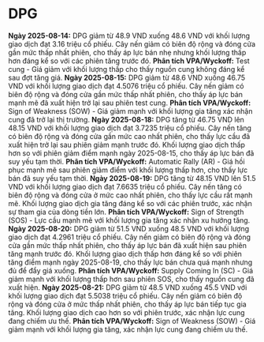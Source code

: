 # DPG

**Ngày 2025-08-14:** DPG giảm từ 48.9 VND xuống 48.6 VND với khối lượng giao dịch đạt 3.16 triệu cổ phiếu. Cây nến giảm có biên độ rộng và đóng cửa gần mức thấp nhất phiên, cho thấy áp lực bán nhẹ nhưng khối lượng thấp hơn đáng kể so với các phiên tăng trước đó. **Phân tích VPA/Wyckoff:** Test cung - Giá giảm với khối lượng thấp cho thấy nguồn cung không đáng kể sau đợt tăng giá.
**Ngày 2025-08-15:** DPG giảm từ 48.6 VND xuống 46.75 VND với khối lượng giao dịch đạt 4.5076 triệu cổ phiếu. Cây nến giảm có biên độ rộng và đóng cửa gần mức thấp nhất phiên, cho thấy áp lực bán mạnh mẽ đã xuất hiện trở lại sau phiên test cung. **Phân tích VPA/Wyckoff:** Sign of Weakness (SOW) - Giá giảm mạnh với khối lượng gia tăng xác nhận cung đã trở lại thị trường.
**Ngày 2025-08-18:** DPG tăng từ 46.75 VND lên 48.15 VND với khối lượng giao dịch đạt 3.7235 triệu cổ phiếu. Cây nến tăng có biên độ rộng và đóng cửa gần mức cao nhất phiên, cho thấy lực cầu đã xuất hiện trở lại sau phiên giảm mạnh trước đó. Khối lượng giao dịch thấp hơn so với phiên giảm điểm mạnh ngày 2025-08-15, cho thấy áp lực bán đã suy yếu tạm thời. **Phân tích VPA/Wyckoff:** Automatic Rally (AR) - Giá hồi phục mạnh mẽ sau phiên giảm điểm với khối lượng thấp hơn, cho thấy lực bán đã suy yếu tạm thời.
**Ngày 2025-08-19:** DPG tăng từ 48.15 VND lên 51.5 VND với khối lượng giao dịch đạt 7.6635 triệu cổ phiếu. Cây nến tăng có biên độ rộng và đóng cửa ở mức cao nhất phiên, cho thấy lực cầu rất mạnh mẽ. Khối lượng giao dịch gia tăng đáng kể so với các phiên trước, xác nhận sự tham gia của dòng tiền lớn. **Phân tích VPA/Wyckoff:** Sign of Strength (SOS) - Lực cầu mạnh mẽ với khối lượng gia tăng xác nhận xu hướng tăng.
**Ngày 2025-08-20:** DPG giảm từ 51.5 VND xuống 48.5 VND với khối lượng giao dịch đạt 4.2961 triệu cổ phiếu. Cây nến giảm có biên độ rộng và đóng cửa gần mức thấp nhất phiên, cho thấy áp lực bán đã xuất hiện sau phiên tăng mạnh trước đó. Khối lượng giao dịch thấp hơn đáng kể so với phiên tăng điểm mạnh ngày 2025-08-19, cho thấy lực bán chưa quá mạnh nhưng đủ để đẩy giá xuống. **Phân tích VPA/Wyckoff:** Supply Coming In (SC) - Giá giảm mạnh với khối lượng thấp hơn sau phiên SOS, cho thấy nguồn cung đã xuất hiện.
**Ngày 2025-08-21:** DPG giảm từ 48.5 VND xuống 45.5 VND với khối lượng giao dịch đạt 5.5038 triệu cổ phiếu. Cây nến giảm có biên độ rộng và đóng cửa ở mức thấp nhất phiên, cho thấy áp lực bán tiếp tục gia tăng. Khối lượng giao dịch cao hơn so với phiên trước, xác nhận lực cung đang chiếm ưu thế. **Phân tích VPA/Wyckoff:** Sign of Weakness (SOW) - Giá giảm mạnh với khối lượng gia tăng, xác nhận lực cung đang chiếm ưu thế.
